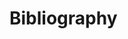 <!--
Do not edit this page.

References are automatically generated from the BibTex file (References.bib)

...which you should create using your reference manager.
-->

# Bibliography
